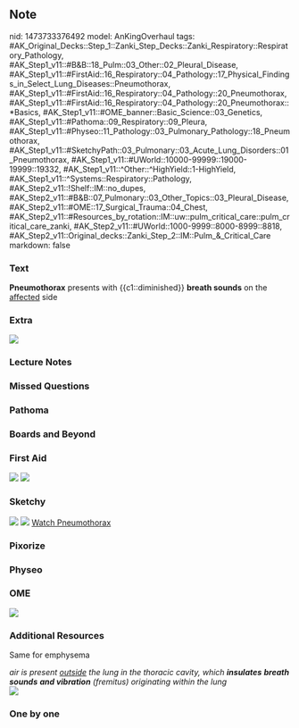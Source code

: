 ## Note
nid: 1473733376492
model: AnKingOverhaul
tags: #AK_Original_Decks::Step_1::Zanki_Step_Decks::Zanki_Respiratory::Respiratory_Pathology, #AK_Step1_v11::#B&B::18_Pulm::03_Other::02_Pleural_Disease, #AK_Step1_v11::#FirstAid::16_Respiratory::04_Pathology::17_Physical_Findings_in_Select_Lung_Diseases::Pneumothorax, #AK_Step1_v11::#FirstAid::16_Respiratory::04_Pathology::20_Pneumothorax, #AK_Step1_v11::#FirstAid::16_Respiratory::04_Pathology::20_Pneumothorax::*Basics, #AK_Step1_v11::#OME_banner::Basic_Science::03_Genetics, #AK_Step1_v11::#Pathoma::09_Respiratory::09_Pleura, #AK_Step1_v11::#Physeo::11_Pathology::03_Pulmonary_Pathology::18_Pneumothorax, #AK_Step1_v11::#SketchyPath::03_Pulmonary::03_Acute_Lung_Disorders::01_Pneumothorax, #AK_Step1_v11::#UWorld::10000-99999::19000-19999::19332, #AK_Step1_v11::^Other::^HighYield::1-HighYield, #AK_Step1_v11::^Systems::Respiratory::Pathology, #AK_Step2_v11::!Shelf::IM::no_dupes, #AK_Step2_v11::#B&B::07_Pulmonary::03_Other_Topics::03_Pleural_Disease, #AK_Step2_v11::#OME::17_Surgical_Trauma::04_Chest, #AK_Step2_v11::#Resources_by_rotation::IM::uw::pulm_critical_care::pulm_critical_care_zanki, #AK_Step2_v11::#UWorld::1000-9999::8000-8999::8818, #AK_Step2_v11::Original_decks::Zanki_Step_2::IM::Pulm_&_Critical_Care
markdown: false

### Text
<div>
  <b>Pneumothorax</b> presents with {{c1::diminished}} <b>breath
  sounds</b> on the <u>affected</u> side
</div>

### Extra
<img src="paste-224412041216282.jpg">

### Lecture Notes


### Missed Questions


### Pathoma


### Boards and Beyond


### First Aid
<img src="tmp5nsox32y.png"> <img src="tmp_h7NV9.png">

### Sketchy
<img src="diminished%20breath%20sounds_1566160514431.jpg">
<img src="Screen%20Shot%202019-12-29%20at%2011.28.23%20AM.JPG">
<a href=
"https://dashboard.sketchy.com/study/medical/courses/medical-pathophysiology/units/medical-pathophysiology-pulmonary/videos/medical-pathophysiology-pulmonary-acute-lung-disorders-pneumothorax?utm_source=anki&utm_medium=partnership&utm_campaign=february_update&utm_content=medical">
Watch Pneumothorax</a>

### Pixorize


### Physeo


### OME
<div class="ome-widget">
  <a href=
  "https://onlinemeded.org/spa/pulmonary-hypertension?ref=anki"><img src="_OME_AnkiFlashcards_Topic_6.png"></a>
</div>

### Additional Resources
Same for emphysema
<div>
<div>
  <span style="font-style: italic;">air is present <u>outside</u>
  the lung in the thoracic cavity, which <b>insulates</b>
  <b>breath</b> <b>sounds</b> <b>and vibration</b> (fremitus)
  originating within the lung</span>
</div><img src="Pulmonary%20Auscultation%20PE%20Findings.png"
class="resizer"></div>

### One by one


